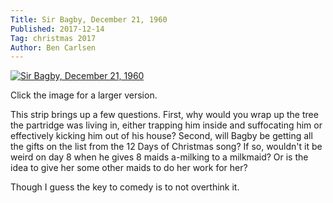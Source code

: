 ```yaml
---
Title: Sir Bagby, December 21, 1960
Published: 2017-12-14
Tag: christmas 2017
Author: Ben Carlsen
---
```


[![Sir Bagby, December 21, 1960](http://blog.arkholt.com/media/decstrips2017/14-Bagby601221.jpg)](http://blog.arkholt.com/media/decstrips2017/14-Bagby601221.jpg)

Click the image for a larger version.

This strip brings up a few questions. First, why would you wrap up the tree the partridge was living in, either trapping him inside and suffocating him or effectively kicking him out of his house? Second, will Bagby be getting all the gifts on the list from the 12 Days of Christmas song? If so, wouldn't it be weird on day 8 when he gives 8 maids a-milking to a milkmaid? Or is the idea to give her some other maids to do her work for her?

Though I guess the key to comedy is to not overthink it.
